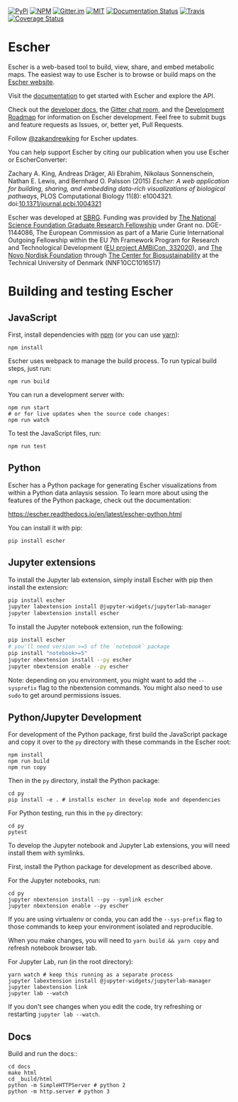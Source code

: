 [![PyPi](https://img.shields.io/pypi/v/Escher.svg)](https://pypi.python.org/pypi/Escher)
[![NPM](https://img.shields.io/npm/v/escher.svg)](https://www.npmjs.com/package/escher)
[![Gitter.im](https://img.shields.io/gitter/room/zakandrewking/escher.svg)](https://gitter.im/zakandrewking/escher)
[![MIT](https://img.shields.io/pypi/l/Escher.svg)](https://github.com/zakandrewking/escher/blob/master/LICENSE)
[![Documentation Status](https://readthedocs.org/projects/escher/badge/?version=latest)](https://escher.readthedocs.io/en/latest/?badge=latest)
[![Travis](https://img.shields.io/travis/zakandrewking/escher/master.svg)](https://travis-ci.org/zakandrewking/escher)
[![Coverage Status](https://img.shields.io/coveralls/zakandrewking/escher/master.svg)](https://coveralls.io/github/zakandrewking/escher?branch=master)

# Escher

Escher is a web-based tool to build, view, share, and embed metabolic maps. The
easiest way to use Escher is to browse or build maps on the
[Escher website](http://escher.github.io/).

Visit the [documentation](http://escher.readthedocs.org/) to get started with
Escher and explore the API.

Check out the
[developer docs](https://escher.readthedocs.org/en/latest/development.html),
the [Gitter chat room](https://gitter.im/zakandrewking/escher), and the
[Development Roadmap](https://github.com/zakandrewking/escher/wiki/Development-Roadmap) for information
on Escher development. Feel free to submit bugs and feature requests as Issues,
or, better yet, Pull Requests.

Follow [@zakandrewking](https://twitter.com/zakandrewking) for Escher updates.

You can help support Escher by citing our publication when you use Escher or
EscherConverter:

Zachary A. King, Andreas Dräger, Ali Ebrahim, Nikolaus Sonnenschein, Nathan
E. Lewis, and Bernhard O. Palsson (2015) *Escher: A web application for
building, sharing, and embedding data-rich visualizations of biological
pathways*, PLOS Computational Biology 11(8):
e1004321. doi:[10.1371/journal.pcbi.1004321](http://dx.doi.org/10.1371/journal.pcbi.1004321)

Escher was developed at [SBRG](http://systemsbiology.ucsd.edu/). Funding was
provided by [The National Science Foundation Graduate Research Fellowship](https://www.nsfgrfp.org)
under Grant no. DGE-1144086, The European Commission as part of a Marie Curie
International Outgoing Fellowship within the EU 7th Framework Program for
Research and Technological Development ([EU project AMBiCon, 332020](http://ec.europa.eu/research/mariecurieactions/node_en)),
and [The Novo Nordisk Foundation](http://novonordiskfonden.dk/)
through [The Center for Biosustainability](https://www.biosustain.dtu.dk/)
at the Technical University of Denmark (NNF10CC1016517)

# Building and testing Escher

## JavaScript

First, install dependencies with [npm](https://www.npmjs.com) (or you can use
[yarn](https://yarnpkg.com)):

```
npm install
```

Escher uses webpack to manage the build process. To run typical build steps, just run:

```
npm run build
```

You can run a development server with:

```
npm run start
# or for live updates when the source code changes:
npm run watch
```

To test the JavaScript files, run:

```
npm run test
```

## Python

Escher has a Python package for generating Escher visualizations from within a
Python data anlaysis session. To learn more about using the features of the
Python package, check out the documentation:

https://escher.readthedocs.io/en/latest/escher-python.html

You can install it with pip:

```
pip install escher
```

## Jupyter extensions

To install the Jupyter lab extension, simply install Escher with pip then
install the extension:

```bash
pip install escher
jupyter labextension install @jupyter-widgets/jupyterlab-manager
jupyter labextension install escher
```

To install the Jupyter notebook extension, run the following:

```bash
pip install escher
# you'll need version >=5 of the `notebook` package
pip install "notebook>=5"
jupyter nbextension install --py escher
jupyter nbextension enable --py escher
```

Note: depending on you environment, you might want to add the `--sysprefix` flag
to the nbextension commands. You might also need to use `sudo` to get around
permissions issues.

## Python/Jupyter Development

For development of the Python package, first build the JavaScript package and
copy it over to the `py` directory with these commands in the Escher root:

```
npm install
npm run build
npm run copy
```

Then in the `py` directory, install the Python package:

```
cd py
pip install -e . # installs escher in develop mode and dependencies
```

For Python testing, run this in the `py` directory:

```
cd py
pytest
```

To develop the Jupyter notebook and Jupyter Lab extensions, you will need
install them with symlinks.

First, install the Python package for development as described above.

For the Jupyter notebooks, run:

```
cd py
jupyter nbextension install --py --symlink escher
jupyter nbextension enable --py escher
```

If you are using virtualenv or conda, you can add the `--sys-prefix` flag to
those commands to keep your environment isolated and reproducible.

When you make changes, you will need to `yarn build && yarn copy` and refresh
notebook browser tab.

For Jupyter Lab, run (in the root directory):

```
yarn watch # keep this running as a separate process
jupyter labextension install @jupyter-widgets/jupyterlab-manager
jupyter labextension link
jupyter lab --watch
```

If you don't see changes when you edit the code, try refreshing or restarting
`jupyter lab --watch`.

## Docs

Build and run the docs::

```
cd docs
make html
cd _build/html
python -m SimpleHTTPServer # python 2
python -m http.server # python 3
```
